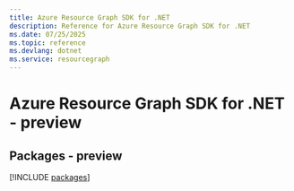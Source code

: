 ```yaml
---
title: Azure Resource Graph SDK for .NET
description: Reference for Azure Resource Graph SDK for .NET
ms.date: 07/25/2025
ms.topic: reference
ms.devlang: dotnet
ms.service: resourcegraph
---
```

# Azure Resource Graph SDK for .NET - preview
## Packages - preview
[!INCLUDE [packages](resource-graph-index.md)]